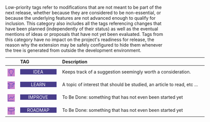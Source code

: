 <!-- markdownlint-disable MD041-->
Low-priority tags refer to modifications that are not meant to be part of the next release, whether
because they are considered to be non-essential, or because the underlying features are not
advanced enough to qualify for inclusion. This category also includes all the tags referencing
changes that have been planned (independently of their status) as well as the eventual mentions of
ideas or proposals that have not yet been evaluated. Tags from this category have no impact on the
project's readiness for release, the reason why the extension may be safely configured to hide them
whenever the tree is generated from outside the development environment.

<div class="tag-table hunches">

&nbsp;&nbsp;&nbsp;&nbsp;&nbsp;&nbsp;|&nbsp;TAG&nbsp;&nbsp;&nbsp;&nbsp;&nbsp;&nbsp;&nbsp;&nbsp;&nbsp;&nbsp;&nbsp;&nbsp;&nbsp;&nbsp;&nbsp;&nbsp;&nbsp;&nbsp;&nbsp;&nbsp;&nbsp;&nbsp;&nbsp;&nbsp; | Description&nbsp;&nbsp;&nbsp;&nbsp;&nbsp;&nbsp;&nbsp;&nbsp;&nbsp;&nbsp;&nbsp;&nbsp;&nbsp;&nbsp;&nbsp;&nbsp;&nbsp;&nbsp;&nbsp;&nbsp;&nbsp;&nbsp;&nbsp;&nbsp;&nbsp;&nbsp;&nbsp;&nbsp;&nbsp;&nbsp;&nbsp;&nbsp;&nbsp;&nbsp;&nbsp;&nbsp;&nbsp;&nbsp;&nbsp;&nbsp;&nbsp;&nbsp;&nbsp;&nbsp;&nbsp;&nbsp;&nbsp;&nbsp;&nbsp;&nbsp;&nbsp;&nbsp;&nbsp;&nbsp;&nbsp;&nbsp;&nbsp;&nbsp;&nbsp;&nbsp;&nbsp;&nbsp;&nbsp;&nbsp;&nbsp;&nbsp;&nbsp;&nbsp;&nbsp;&nbsp;&nbsp;&nbsp;&nbsp;&nbsp;&nbsp;&nbsp;&nbsp;&nbsp;&nbsp;&nbsp;&nbsp;&nbsp;&nbsp;&nbsp;&nbsp;&nbsp;&nbsp;&nbsp;&nbsp;&nbsp;&nbsp;&nbsp;&nbsp;&nbsp;&nbsp;&nbsp;&nbsp;&nbsp;&nbsp;&nbsp;&nbsp;&nbsp;&nbsp;&nbsp;&nbsp;&nbsp;&nbsp;&nbsp;&nbsp;&nbsp; |
:-----:|:----|:----|
<a href="https://primer.style/design/foundations/icons/light-bulb-16"  target="_blank"><img class="idea-icon" src="/resources/manuals/vscode-custom-features/vsc03-todo-tree/assets/icons/octicons/light-bulb.svg" alt="light-bulb.svg" title="idea-icon: light-bulb.svg"/></a>| &nbsp;<a href="https://www.w3schools.com/colors/color_tryit.asp?color=DarkSlateBlue" title="DarkSlateBlue"><tag class="idea-tag">IDEA</tag></a>  | Keeps track of a suggestion seemingly worth a consideration.     |
<a href="https://primer.style/design/foundations/icons/mortar-board-16"  target="_blank"><img class="learn-icon" src="/resources/manuals/vscode-custom-features/vsc03-todo-tree/assets/icons/octicons/mortar-board.svg" alt="mortar-board.svg" title="learn-icon: mortar-board.svg"/></a> | &nbsp;<a href="https://www.w3schools.com/colors/color_tryit.asp?color=DarkSlateBlue" title="DarkSlateBlue"><tag class="learn-tag">LEARN</tag></a>  | A topic of interest that should be studied, an article to read, etc ... |
<a href="https://primer.style/design/foundations/icons/graph-16"  target="_blank"><img class="improve-icon" src="/resources/manuals/vscode-custom-features/vsc03-todo-tree/assets/icons/octicons/graph.svg" alt="graph.svg" title="improve-icon: graph.svg"/></a> | &nbsp;<a href="https://www.w3schools.com/colors/color_tryit.asp?color=DarkSlateBlue" title="DarkSlateBlue"><tag class="improve-tag">IMPROVE</tag></a>  | To Be Done: something that has not even been started yet |
<a href="https://primer.style/design/foundations/icons/milestone-16"  target="_blank"><img class="roadmap-icon" src="/resources/manuals/vscode-custom-features/vsc03-todo-tree/assets/icons/octicons/milestone.svg" alt="milestone.svg" title="roadmap-icon: milestone.svg"/></a> | &nbsp;<a href="https://www.w3schools.com/colors/color_tryit.asp?color=XXX" title="XXX"><tag class="roadmap-tag">ROADMAP</tag></a>  | To Be Done: something that has not even been started yet |
</div>

<style>
div.tag-table  {
  font-size: normal;
  min-width: 45em;
}
div.tag-table tag {
  width: 85%;
  padding: 0 .75ex 0 .6ex;
  display: inline-block;
  text-align: center;
}
div.tag-table img {
  height: 24px;
  margin-top: 8px;
}
.idea-tag {
 color: rgb(255, 255, 255);
 background-color: rgb(72, 61, 139);
}
.idea-icon {
  filter: invert(24%) sepia(96%) saturate(1262%) hue-rotate(228deg) brightness(84%) contrast(84%);
}
.improve-tag {
 color: rgb(255, 255, 255);
 background-color: rgb(72, 61, 139);
}
.improve-icon {
  filter: invert(24%) sepia(96%) saturate(1262%) hue-rotate(228deg) brightness(84%) contrast(84%);
}
.learn-tag {
 color: rgb(255, 255, 255);
 background-color: rgb(72, 61, 139);
}
.learn-icon {
  filter: invert(24%) sepia(96%) saturate(1262%) hue-rotate(228deg) brightness(84%) contrast(84%);
}
.roadmap-tag {
 color: rgb(255, 255, 255);
 background-color: rgb(72, 61, 139);
}
.roadmap-icon {
  filter: invert(24%) sepia(96%) saturate(1262%) hue-rotate(228deg) brightness(84%) contrast(84%);
}
</style>
<!-- markdownlint-enable MD041-->
